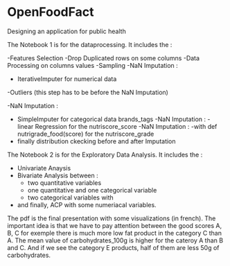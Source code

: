 # OpenFoodFact
Designing an application for public health


The Notebook 1 is for the dataprocessing. It includes the :

-Features Selection
-Drop Duplicated rows on some columns
-Data Processing on columns values
-Sampling
-NaN Imputation :
  - IterativeImputer for numerical data
  
-Outliers (this step has to be before the NaN Imputation)

-NaN Imputation :
  - SimpleImputer for categorical data brands_tags
-NaN Imputation :
  -linear Regression for the nutriscore_score
-NaN Imputation :
  -with def nutrigrade_food(score) for the nutriscore_grade 
- finally distribution ckecking before and after Imputation

The Notebook 2 is for the Exploratory Data Analysis. It includes the :

- Univariate Anaysis
- Bivariate Analysis    between :
  - two quantitative variables
  - one quantitative and one categorical variable
  - two categorical variables with 
 - and finally, ACP with some numeriacal variables.

The pdf is the final presentation with some visualizations (in french).
The important idea is that we have to pay attention between the good scores A, B, C for exemple there is much more low fat product in the category C than A. 
The mean value of carbohydrates_100g is higher for the cateroy A than B and C. And if we see the category E products, half of them are less 50g of carbohydrates. 
    
